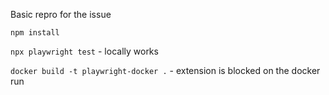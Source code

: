 
Basic repro for the issue

`npm install`

`npx playwright test` - locally works

`docker build -t playwright-docker .` - extension is blocked on the docker run